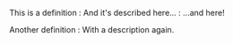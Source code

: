 ﻿

This is a definition
: And it's described here\.\.\.
: \.\.\.and here\!

Another definition
: With a description again\.

